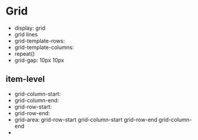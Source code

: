 # Grid

- display: grid
- grid lines
- grid-template-rows:
- grid-template-columns:
- repeat()
- grid-gap: 10px 10px

## item-level

- grid-column-start:
- grid-column-end:
- grid-row-start:
- grid-row-end:
- grid-area: grid-row-start grid-column-start grid-row-end grid-column-end
-
